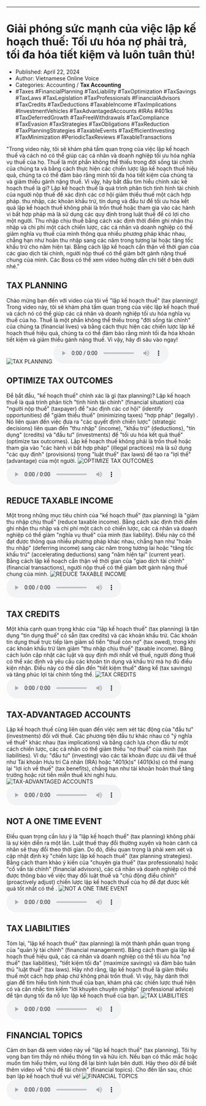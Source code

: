 
---

# Giải phóng sức mạnh của việc lập kế hoạch thuế: Tối ưu hóa nợ phải trả, tối đa hóa tiết kiệm và luôn tuân thủ!

- Published: April 22, 2024
- Author: Vietnamese Online Voice
- Categories: Accounting / **Tax Accounting**
- #Taxes #FinancialPlanning #TaxLiability #TaxOptimization #TaxSavings #TaxLaws #TaxLegislation #TaxProfessionals #FinancialAdvisors #TaxCredits #TaxDeductions #TaxableIncome #TaxImplications #InvestmentVehicles #TaxAdvantagedAccounts #IRAs #401ks #TaxDeferredGrowth #TaxFreeWithdrawals #TaxCompliance #TaxEvasion #TaxStrategies #TaxObligations #TaxReduction #TaxPlanningStrategies #TaxableEvents #TaxEfficientInvesting #TaxMinimization #PeriodicTaxReviews #TaxableTransactions

"Trong video này, tôi sẽ khám phá tầm quan trọng của việc lập kế hoạch thuế và cách nó có thể giúp các cá nhân và doanh nghiệp tối ưu hóa nghĩa vụ thuế của họ. Thuế là một phần không thể thiếu trong đời sống tài chính của chúng ta và bằng cách thực hiện các chiến lược lập kế hoạch thuế hiệu quả, chúng ta có thể đảm bảo rằng mình tối đa hóa tiết kiệm của chúng ta và giảm thiểu gánh nặng thuế. Vì vậy, hãy bắt đầu tìm hiểu chính xác kế hoạch thuế là gì? Lập kế hoạch thuế là quá trình phân tích tình hình tài chính của người nộp thuế để xác định các cơ hội giảm thiểu thuế một cách hợp pháp. thu nhập, các khoản khấu trừ, tín dụng và đầu tư để tối ưu hóa kết quả lập kế hoạch thuế không phải là trốn thuế hoặc tham gia vào các hành vi bất hợp pháp mà là sử dụng các quy định trong luật thuế để có lợi cho một người. Thu nhập chịu thuế bằng cách xác định thời điểm ghi nhận thu nhập và chi phí một cách chiến lược, các cá nhân và doanh nghiệp có thể giảm nghĩa vụ thuế của mình thông qua nhiều phương pháp khác nhau, chẳng hạn như hoãn thu nhập sang các năm trong tương lai hoặc tăng tốc khấu trừ cho năm hiện tại. Bằng cách lập kế hoạch cẩn thận về thời gian của các giao dịch tài chính, người nộp thuế có thể giảm bớt gánh nặng thuế chung của mình. Các Boss có thể xem video hướng dẫn chi tiết ở bên dưới nhé."


## TAX PLANNING

Chào mừng bạn đến với video của tôi về "lập kế hoạch thuế" (tax planning)! Trong video này, tôi sẽ khám phá tầm quan trọng của việc lập kế hoạch thuế và cách nó có thể giúp các cá nhân và doanh nghiệp tối ưu hóa nghĩa vụ thuế của họ. Thuế là một phần không thể thiếu trong "đời sống tài chính" của chúng ta (financial lives) và bằng cách thực hiện các chiến lược lập kế hoạch thuế hiệu quả, chúng ta có thể đảm bảo rằng mình tối đa hóa khoản tiết kiệm và giảm thiểu gánh nặng thuế. Vì vậy, hãy đi sâu vào ngay!
![TAX PLANNING](https://http-archiver-apis-production-80.schnworks.com/storage/images/transitions/2024-04-22/transition--25881626674-Montserrat-Bold-004895.jpg)
<audio controls>
    <source src="https://http-archiver-apis-production-80.schnworks.com/storage/audio/file-7500761727.mp3" type="audio/mpeg">
</audio>



## OPTIMIZE TAX OUTCOMES

Để bắt đầu, "kế hoạch thuế" chính xác là gì (tax planning)? Lập kế hoạch thuế là quá trình phân tích "tình hình tài chính" (financial situation) của "người nộp thuế" (taxpayer) để "xác định các cơ hội" (identify opportunities) để "giảm thiểu thuế" (minimizing taxes) "hợp pháp" (legally) . Nó liên quan đến việc đưa ra "các quyết định chiến lược" (strategic decisions) liên quan đến "thu nhập" (income), "khấu trừ" (deductions), "tín dụng" (credits) và "đầu tư" (investments) để "tối ưu hóa kết quả thuế" (optimize tax outcomes). Lập kế hoạch thuế không phải là trốn thuế hoặc tham gia vào "các hành vi bất hợp pháp" (illegal practices) mà là sử dụng "các quy định" (provisions) trong "luật thuế" (tax laws) để tạo ra "lợi thế" (advantage) của một người.
![OPTIMIZE TAX OUTCOMES](https://http-archiver-apis-production-80.schnworks.com/storage/images/transitions/2024-04-22/transition-5582985376-Montserrat-Black-004895.jpg)
<audio controls>
    <source src="https://http-archiver-apis-production-80.schnworks.com/storage/audio/file-10336426728.mp3" type="audio/mpeg">
</audio>



## REDUCE TAXABLE INCOME

Một trong những mục tiêu chính của "kế hoạch thuế" (tax planning) là "giảm thu nhập chịu thuế" (reduce taxable income). Bằng cách xác định thời điểm ghi nhận thu nhập và chi phí một cách có chiến lược, các cá nhân và doanh nghiệp có thể giảm "nghĩa vụ thuế" của mình (tax liability). Điều này có thể đạt được thông qua nhiều phương pháp khác nhau, chẳng hạn như "hoãn thu nhập" (deferring income) sang các năm trong tương lai hoặc "tăng tốc khấu trừ" (accelerating deductions) sang "năm hiện tại" (current year). Bằng cách lập kế hoạch cẩn thận về thời gian của "giao dịch tài chính" (financial transactions), người nộp thuế có thể giảm bớt gánh nặng thuế chung của mình.
![REDUCE TAXABLE INCOME](https://http-archiver-apis-production-80.schnworks.com/storage/images/transitions/2024-04-22/transition--38632465257-Montserrat-Medium-512DA8.jpg)
<audio controls>
    <source src="https://http-archiver-apis-production-80.schnworks.com/storage/audio/file-65984163878.mp3" type="audio/mpeg">
</audio>



## TAX CREDITS

Một khía cạnh quan trọng khác của "lập kế hoạch thuế" (tax planning) là tận dụng "tín dụng thuế" có sẵn (tax credits) và các khoản khấu trừ. Các khoản tín dụng thuế trực tiếp làm giảm số tiền "thuế còn nợ" (tax owed), trong khi các khoản khấu trừ làm giảm "thu nhập chịu thuế" (taxable income). Bằng cách luôn cập nhật các luật và quy định mới nhất về thuế, người đóng thuế có thể xác định và yêu cầu các khoản tín dụng và khấu trừ mà họ đủ điều kiện nhận. Điều này có thể dẫn đến "tiết kiệm thuế" đáng kể (tax savings) và tăng phúc lợi tài chính tổng thể.
![TAX CREDITS](https://http-archiver-apis-production-80.schnworks.com/storage/images/transitions/2024-04-22/transition--7456413689-Montserrat-Black-880E4F.jpg)
<audio controls>
    <source src="https://http-archiver-apis-production-80.schnworks.com/storage/audio/file-452765943.mp3" type="audio/mpeg">
</audio>



## TAX-ADVANTAGED ACCOUNTS

Lập kế hoạch thuế cũng liên quan đến việc xem xét tác động của "đầu tư" (investments) đối với thuế. Các phương tiện đầu tư khác nhau có "ý nghĩa về thuế" khác nhau (tax implications) và bằng cách lựa chọn đầu tư một cách chiến lược, các cá nhân có thể giảm thiểu "nợ thuế" của mình (tax liabilities). Ví dụ: "đầu tư" (investing) vào các tài khoản được ưu đãi về thuế như Tài khoản Hưu trí Cá nhân (IRA) hoặc "401(k)s" (401(k)s) có thể mang lại "lợi ích về thuế" (tax benefits), chẳng hạn như tài khoản hoãn thuế tăng trưởng hoặc rút tiền miễn thuế khi nghỉ hưu.
![TAX-ADVANTAGED ACCOUNTS](https://http-archiver-apis-production-80.schnworks.com/storage/images/transitions/2024-04-22/transition--18707381719-Montserrat-SemiBold-512DA8.jpg)
<audio controls>
    <source src="https://http-archiver-apis-production-80.schnworks.com/storage/audio/file-42560884846.mp3" type="audio/mpeg">
</audio>



## NOT A ONE TIME EVENT

Điều quan trọng cần lưu ý là "lập kế hoạch thuế" (tax planning) không phải là sự kiện diễn ra một lần. Luật thuế thay đổi thường xuyên và hoàn cảnh cá nhân sẽ thay đổi theo thời gian. Do đó, điều quan trọng là phải xem xét và cập nhật định kỳ "chiến lược lập kế hoạch thuế" (tax planning strategies). Bằng cách tham khảo ý kiến ​​của "chuyên gia thuế" (tax professionals) hoặc "cố vấn tài chính" (financial advisors), các cá nhân và doanh nghiệp có thể được thông báo về việc thay đổi luật thuế và "chủ động điều chỉnh" (proactively adjust) chiến lược lập kế hoạch thuế của họ để đạt được kết quả tốt nhất có thể .
![NOT A ONE TIME EVENT](https://http-archiver-apis-production-80.schnworks.com/storage/images/transitions/2024-04-22/transition-26716511365-Montserrat-SemiBold-673AB7.jpg)
<audio controls>
    <source src="https://http-archiver-apis-production-80.schnworks.com/storage/audio/file-24130730801.mp3" type="audio/mpeg">
</audio>



## TAX LIABILITIES

Tóm lại, "lập kế hoạch thuế" (tax planning) là một thành phần quan trọng của "quản lý tài chính" (financial management). Bằng cách tham gia lập kế hoạch thuế hiệu quả, các cá nhân và doanh nghiệp có thể tối ưu hóa "nợ thuế" (tax liabilities), "tiết kiệm tối đa" (maximize savings) và đảm bảo tuân thủ "luật thuế" (tax laws). Hãy nhớ rằng, lập kế hoạch thuế là giảm thiểu thuế một cách hợp pháp chứ không phải trốn thuế. Vì vậy, hãy dành thời gian để tìm hiểu tình hình thuế của bạn, khám phá các chiến lược thuế hiện có và cân nhắc tìm kiếm "lời khuyên chuyên nghiệp" (professional advice) để tận dụng tối đa nỗ lực lập kế hoạch thuế của bạn.
![TAX LIABILITIES](https://http-archiver-apis-production-80.schnworks.com/storage/images/transitions/2024-04-22/transition--45189802799-Montserrat-Black-283593.jpg)
<audio controls>
    <source src="https://http-archiver-apis-production-80.schnworks.com/storage/audio/file-32189174412.mp3" type="audio/mpeg">
</audio>



## FINANCIAL TOPICS

Cảm ơn bạn đã xem video này về "lập kế hoạch thuế" (tax planning). Tôi hy vọng bạn tìm thấy nó nhiều thông tin và hữu ích. Nếu bạn có thắc mắc hoặc muốn tìm hiểu thêm, vui lòng để lại bình luận bên dưới. Hãy theo dõi để biết thêm video về "chủ đề tài chính" (financial topics). Cho đến lần sau, chúc bạn lập kế hoạch thuế vui vẻ!
![FINANCIAL TOPICS](https://http-archiver-apis-production-80.schnworks.com/storage/images/transitions/2024-04-22/transition--11506773231-Montserrat-ExtraBold-512DA8.jpg)
<audio controls>
    <source src="https://http-archiver-apis-production-80.schnworks.com/storage/audio/file-43119927151.mp3" type="audio/mpeg">
</audio>

